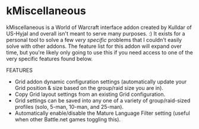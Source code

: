 kMiscellaneous
==============
kMiscellaneous is a World of Warcraft interface addon created by Kulldar of US-Hyjal and overall isn't meant to serve many purposes. :)  It exists for a personal tool to solve a few *very specific* problems that I couldn't easily solve with other addons.  The feature list for this addon will expand over time, but you're likely only going to use this if you need access to one of the very specific features found below.

FEATURES
* Grid addon dynamic configuration settings (automatically update your Grid position & size based on the group/raid size you are in).
* Copy Grid layout settings from an existing Grid configuration.
* Grid settings can be saved into any one of a variety of group/raid-sized profiles (solo, 5-man, 10-man, and 25-man).
* Automatically enable/disable the Mature Language Filter setting (useful when other Battle.net games toggling this).
